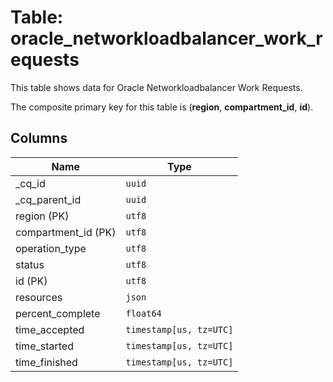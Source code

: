 # Table: oracle_networkloadbalancer_work_requests

This table shows data for Oracle Networkloadbalancer Work Requests.

The composite primary key for this table is (**region**, **compartment_id**, **id**).

## Columns

| Name          | Type          |
| ------------- | ------------- |
|_cq_id|`uuid`|
|_cq_parent_id|`uuid`|
|region (PK)|`utf8`|
|compartment_id (PK)|`utf8`|
|operation_type|`utf8`|
|status|`utf8`|
|id (PK)|`utf8`|
|resources|`json`|
|percent_complete|`float64`|
|time_accepted|`timestamp[us, tz=UTC]`|
|time_started|`timestamp[us, tz=UTC]`|
|time_finished|`timestamp[us, tz=UTC]`|